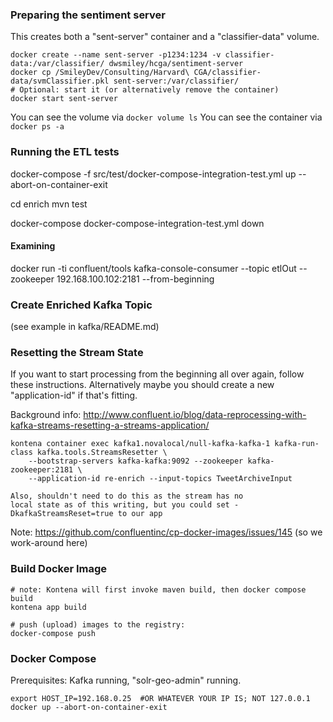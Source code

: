 ### Preparing the sentiment server ###

This creates both a "sent-server" container and a "classifier-data" volume.
````
docker create --name sent-server -p1234:1234 -v classifier-data:/var/classifier/ dwsmiley/hcga/sentiment-server
docker cp /SmileyDev/Consulting/Harvard\ CGA/classifier-data/svmClassifier.pkl sent-server:/var/classifier/
# Optional: start it (or alternatively remove the container)
docker start sent-server
````
You can see the volume via `docker volume ls`
You can see the container via `docker ps -a` 

### Running the ETL tests ###

docker-compose -f src/test/docker-compose-integration-test.yml up --abort-on-container-exit

cd enrich
mvn test

docker-compose docker-compose-integration-test.yml down

#### Examining ####

docker run -ti confluent/tools kafka-console-consumer --topic etlOut --zookeeper 192.168.100.102:2181 --from-beginning

### Create Enriched Kafka Topic

(see example in kafka/README.md)

### Resetting the Stream State ###

If you want to start processing from the beginning all over again, follow these instructions. 
Alternatively maybe you should create a new "application-id" if that's fitting.

Background info: http://www.confluent.io/blog/data-reprocessing-with-kafka-streams-resetting-a-streams-application/

    kontena container exec kafka1.novalocal/null-kafka-kafka-1 kafka-run-class kafka.tools.StreamsResetter \
        --bootstrap-servers kafka-kafka:9092 --zookeeper kafka-zookeeper:2181 \
        --application-id re-enrich --input-topics TweetArchiveInput
    
    Also, shouldn't need to do this as the stream has no
    local state as of this writing, but you could set -DkafkaStreamsReset=true to our app

Note: https://github.com/confluentinc/cp-docker-images/issues/145 (so we work-around here)

### Build Docker Image ###

    # note: Kontena will first invoke maven build, then docker compose build
    kontena app build
    
    # push (upload) images to the registry:
    docker-compose push

### Docker Compose ###

Prerequisites: Kafka running, "solr-geo-admin" running.
    
    export HOST_IP=192.168.0.25  #OR WHATEVER YOUR IP IS; NOT 127.0.0.1
    docker up --abort-on-container-exit

